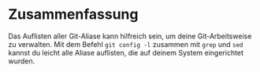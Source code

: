 # Zusammenfassung

Das Auflisten aller Git-Aliase kann hilfreich sein, um deine Git-Arbeitsweise zu verwalten. Mit dem Befehl `git config -l` zusammen mit `grep` und `sed` kannst du leicht alle Aliase auflisten, die auf deinem System eingerichtet wurden.

